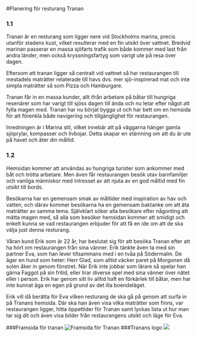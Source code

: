#Planering för resturang Tranan
### 1.1
Tranan är en resturang som ligger nere vid Stockholms marina, precis utanför stadens kust, vilket resulterar med en fin utsikt över vattnet. Bredvid marinan passerar en massa sjöfarts trafik som både kommer med last från andra länder, men också kryssningsfartyg som varigt ute på resa över dagen. 

Eftersom att tranan ligger så centralt vid vattnet så har restaurangen till mestadels maträtter relaterade till havs dvs. mer sjö-inspirerad mat och inte simpla maträtter så som Pizza och Hamburgare.

Tranan får in en massa kunder, allt ifrån arbetare på båtar till hungriga resenärer som har varigt till sjöss dagen till ända och nu letar efter något att fylla magen med. Tranan har nu börjat bygga ut och har bett om en hemsida för att förenkla både navigering och tillgänglighet för restaurangen.

Inredningen är i Marina stil, vilket innebär att på väggarna hänger gamla sjöprylar, kompasser och livbojar. Detta skapar en stämning om att du är ute på havet och äter din måltid.

### 1.2
Hemsidan kommer att användas av hungriga turister som ankommer med båt och trötta arbetare. Men även får restaurangen besök utav barnfamiljer och vanliga människor med intresset av att njuta av en god måltid med fin utsikt till bords. 

Besökarna har en gemensam smak av måltider med inspiration av hav och vatten, och därav kommer besökarna ha en gemensam baktanke om att äta maträtter av samma tema.
Självklart söker alla besökare efter någonting att mätta magen med, så alla som besöker hemsidan kommer att smidigt och enkelt kunna se vad restaurangen erbjuder för att få en ide om att de ska välja just denna resturang. 

Våran kund Erik som är 22 år, har beslutat sig för att besöka Tranan efter att ha hört om restaurangen från sina vänner. Erik tänkte även ta med sin partner Eva, som han lever tillsammans med i en tvåa på Södermalm. De äger en hund som heter: Herr Glad, som alltid väcker paret på Morgonen då solen åker in genom fönstret. 
När Erik inte jobbar som lärare så spelar han gärna Faggot på sin fritid, eller lirar diverse spel med sina vänner över nätet eller i person. Erik har genom sitt liv alltid haft en förkärlek till båtar, men har inte kunnat äga en egen på grund av det illa boendeläget.

Erik vill då berätta för Eva vilken resturang de ska gå på genom att surfa in på Tranans hemsida. Där ska han även visa vilka maträtter som finns, var restaurangen ligger, hitta öppettider för Tranan samt lyckas lista ut hur man tar sig dit och även visa bilder från restaurangens utsikt och läge för Eva.

###Framsida för tranan
![Framsida för Tranan](http://i1315.photobucket.com/albums/t588/Granatpojken/Scan_zps53250887.jpeg)
###Tranans logo 
![](http://i1315.photobucket.com/albums/t588/Granatpojken/Tranan_zpsb1dc64e8.png)